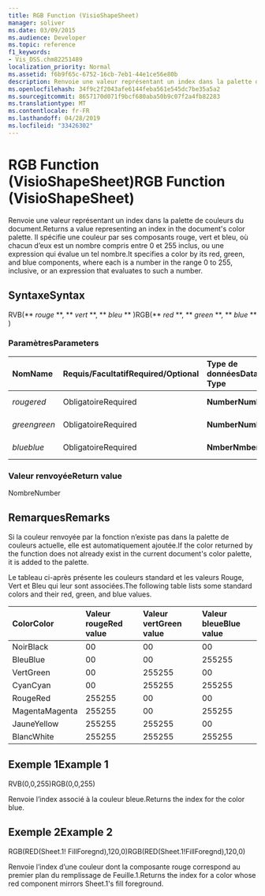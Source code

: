```yaml
---
title: RGB Function (VisioShapeSheet)
manager: soliver
ms.date: 03/09/2015
ms.audience: Developer
ms.topic: reference
f1_keywords:
- Vis_DSS.chm82251489
localization_priority: Normal
ms.assetid: f6b9f65c-6752-16cb-7eb1-44e1ce56e80b
description: Renvoie une valeur représentant un index dans la palette de couleurs du document. Il spécifie une couleur par ses composants rouge, vert et bleu, où chacun d’eux est un nombre compris entre 0 et 255 inclus, ou une expression qui évalue un tel nombre.
ms.openlocfilehash: 34f9c2f2043afe6144feba561e545dc7be35a5a2
ms.sourcegitcommit: 8657170d071f9bcf680aba50b9c07f2a4fb82283
ms.translationtype: MT
ms.contentlocale: fr-FR
ms.lasthandoff: 04/28/2019
ms.locfileid: "33426302"
---
```

# <a name="rgb-function-visioshapesheet"></a><span data-ttu-id="6ae3c-104">RGB Function (VisioShapeSheet)</span><span class="sxs-lookup"><span data-stu-id="6ae3c-104">RGB Function (VisioShapeSheet)</span></span>

<span data-ttu-id="6ae3c-105">Renvoie une valeur représentant un index dans la palette de couleurs du document.</span><span class="sxs-lookup"><span data-stu-id="6ae3c-105">Returns a value representing an index in the document's color palette.</span></span> <span data-ttu-id="6ae3c-106">Il spécifie une couleur par ses composants rouge, vert et bleu, où chacun d’eux est un nombre compris entre 0 et 255 inclus, ou une expression qui évalue un tel nombre.</span><span class="sxs-lookup"><span data-stu-id="6ae3c-106">It specifies a color by its red, green, and blue components, where each is a number in the range 0 to 255, inclusive, or an expression that evaluates to such a number.</span></span> 
  
## <a name="syntax"></a><span data-ttu-id="6ae3c-107">Syntaxe</span><span class="sxs-lookup"><span data-stu-id="6ae3c-107">Syntax</span></span>

<span data-ttu-id="6ae3c-108">RVB(\*\* *rouge* \*\*, \*\* *vert* \*\*, \*\* *bleu* \*\* )</span><span class="sxs-lookup"><span data-stu-id="6ae3c-108">RGB(\*\* *red* \*\*, \*\* *green* \*\*, \*\* *blue* \*\* )</span></span> 
  
### <a name="parameters"></a><span data-ttu-id="6ae3c-109">Paramètres</span><span class="sxs-lookup"><span data-stu-id="6ae3c-109">Parameters</span></span>

|<span data-ttu-id="6ae3c-110">**Nom**</span><span class="sxs-lookup"><span data-stu-id="6ae3c-110">**Name**</span></span>|<span data-ttu-id="6ae3c-111">**Requis/Facultatif**</span><span class="sxs-lookup"><span data-stu-id="6ae3c-111">**Required/Optional**</span></span>|<span data-ttu-id="6ae3c-112">**Type de données**</span><span class="sxs-lookup"><span data-stu-id="6ae3c-112">**Data Type**</span></span>|<span data-ttu-id="6ae3c-113">**Description**</span><span class="sxs-lookup"><span data-stu-id="6ae3c-113">**Description**</span></span>|
|:-----|:-----|:-----|:-----|
| <span data-ttu-id="6ae3c-114">_rouge_</span><span class="sxs-lookup"><span data-stu-id="6ae3c-114">_red_</span></span> <br/> |<span data-ttu-id="6ae3c-115">Obligatoire</span><span class="sxs-lookup"><span data-stu-id="6ae3c-115">Required</span></span>  <br/> |<span data-ttu-id="6ae3c-116">**Number**</span><span class="sxs-lookup"><span data-stu-id="6ae3c-116">**Number**</span></span> <br/> |<span data-ttu-id="6ae3c-117">Composante rouge</span><span class="sxs-lookup"><span data-stu-id="6ae3c-117">The red component.</span></span>  <br/> |
| <span data-ttu-id="6ae3c-118">_green_</span><span class="sxs-lookup"><span data-stu-id="6ae3c-118">_green_</span></span> <br/> |<span data-ttu-id="6ae3c-119">Obligatoire</span><span class="sxs-lookup"><span data-stu-id="6ae3c-119">Required</span></span>  <br/> |<span data-ttu-id="6ae3c-120">**Number**</span><span class="sxs-lookup"><span data-stu-id="6ae3c-120">**Number**</span></span> <br/> |<span data-ttu-id="6ae3c-121">Composante vert</span><span class="sxs-lookup"><span data-stu-id="6ae3c-121">The green component.</span></span>  <br/> |
| <span data-ttu-id="6ae3c-122">_blue_</span><span class="sxs-lookup"><span data-stu-id="6ae3c-122">_blue_</span></span> <br/> |<span data-ttu-id="6ae3c-123">Obligatoire</span><span class="sxs-lookup"><span data-stu-id="6ae3c-123">Required</span></span>  <br/> |<span data-ttu-id="6ae3c-124">**Nmber**</span><span class="sxs-lookup"><span data-stu-id="6ae3c-124">**Nmber**</span></span> <br/> |<span data-ttu-id="6ae3c-125">Composante bleu</span><span class="sxs-lookup"><span data-stu-id="6ae3c-125">The blue component.</span></span>  <br/> |
   
### <a name="return-value"></a><span data-ttu-id="6ae3c-126">Valeur renvoyée</span><span class="sxs-lookup"><span data-stu-id="6ae3c-126">Return value</span></span>

<span data-ttu-id="6ae3c-127">Nombre</span><span class="sxs-lookup"><span data-stu-id="6ae3c-127">Number</span></span>
  
## <a name="remarks"></a><span data-ttu-id="6ae3c-128">Remarques</span><span class="sxs-lookup"><span data-stu-id="6ae3c-128">Remarks</span></span>

<span data-ttu-id="6ae3c-129">Si la couleur renvoyée par la fonction n’existe pas dans la palette de couleurs actuelle, elle est automatiquement ajoutée.</span><span class="sxs-lookup"><span data-stu-id="6ae3c-129">If the color returned by the function does not already exist in the current document's color palette, it is added to the palette.</span></span>
  
<span data-ttu-id="6ae3c-130">Le tableau ci-après présente les couleurs standard et les valeurs Rouge, Vert et Bleu qui leur sont associées.</span><span class="sxs-lookup"><span data-stu-id="6ae3c-130">The following table lists some standard colors and their red, green, and blue values.</span></span>
  
|<span data-ttu-id="6ae3c-131">**Color**</span><span class="sxs-lookup"><span data-stu-id="6ae3c-131">**Color**</span></span>|<span data-ttu-id="6ae3c-132">**Valeur rouge**</span><span class="sxs-lookup"><span data-stu-id="6ae3c-132">**Red value**</span></span>|<span data-ttu-id="6ae3c-133">**Valeur vert**</span><span class="sxs-lookup"><span data-stu-id="6ae3c-133">**Green value**</span></span>|<span data-ttu-id="6ae3c-134">**Valeur bleue**</span><span class="sxs-lookup"><span data-stu-id="6ae3c-134">**Blue value**</span></span>|
|:-----|:-----|:-----|:-----|
|<span data-ttu-id="6ae3c-135">Noir</span><span class="sxs-lookup"><span data-stu-id="6ae3c-135">Black</span></span>  <br/> |<span data-ttu-id="6ae3c-136">0</span><span class="sxs-lookup"><span data-stu-id="6ae3c-136">0</span></span>  <br/> |<span data-ttu-id="6ae3c-137">0</span><span class="sxs-lookup"><span data-stu-id="6ae3c-137">0</span></span>  <br/> |<span data-ttu-id="6ae3c-138">0</span><span class="sxs-lookup"><span data-stu-id="6ae3c-138">0</span></span>  <br/> |
|<span data-ttu-id="6ae3c-139">Bleu</span><span class="sxs-lookup"><span data-stu-id="6ae3c-139">Blue</span></span>  <br/> |<span data-ttu-id="6ae3c-140">0</span><span class="sxs-lookup"><span data-stu-id="6ae3c-140">0</span></span>  <br/> |<span data-ttu-id="6ae3c-141">0</span><span class="sxs-lookup"><span data-stu-id="6ae3c-141">0</span></span>  <br/> |<span data-ttu-id="6ae3c-142">255</span><span class="sxs-lookup"><span data-stu-id="6ae3c-142">255</span></span>  <br/> |
|<span data-ttu-id="6ae3c-143">Vert</span><span class="sxs-lookup"><span data-stu-id="6ae3c-143">Green</span></span>  <br/> |<span data-ttu-id="6ae3c-144">0</span><span class="sxs-lookup"><span data-stu-id="6ae3c-144">0</span></span>  <br/> |<span data-ttu-id="6ae3c-145">255</span><span class="sxs-lookup"><span data-stu-id="6ae3c-145">255</span></span>  <br/> |<span data-ttu-id="6ae3c-146">0</span><span class="sxs-lookup"><span data-stu-id="6ae3c-146">0</span></span>  <br/> |
|<span data-ttu-id="6ae3c-147">Cyan</span><span class="sxs-lookup"><span data-stu-id="6ae3c-147">Cyan</span></span>  <br/> |<span data-ttu-id="6ae3c-148">0</span><span class="sxs-lookup"><span data-stu-id="6ae3c-148">0</span></span>  <br/> |<span data-ttu-id="6ae3c-149">255</span><span class="sxs-lookup"><span data-stu-id="6ae3c-149">255</span></span>  <br/> |<span data-ttu-id="6ae3c-150">255</span><span class="sxs-lookup"><span data-stu-id="6ae3c-150">255</span></span>  <br/> |
|<span data-ttu-id="6ae3c-151">Rouge</span><span class="sxs-lookup"><span data-stu-id="6ae3c-151">Red</span></span>  <br/> |<span data-ttu-id="6ae3c-152">255</span><span class="sxs-lookup"><span data-stu-id="6ae3c-152">255</span></span>  <br/> |<span data-ttu-id="6ae3c-153">0</span><span class="sxs-lookup"><span data-stu-id="6ae3c-153">0</span></span>  <br/> |<span data-ttu-id="6ae3c-154">0</span><span class="sxs-lookup"><span data-stu-id="6ae3c-154">0</span></span>  <br/> |
|<span data-ttu-id="6ae3c-155">Magenta</span><span class="sxs-lookup"><span data-stu-id="6ae3c-155">Magenta</span></span>  <br/> |<span data-ttu-id="6ae3c-156">255</span><span class="sxs-lookup"><span data-stu-id="6ae3c-156">255</span></span>  <br/> |<span data-ttu-id="6ae3c-157">0</span><span class="sxs-lookup"><span data-stu-id="6ae3c-157">0</span></span>  <br/> |<span data-ttu-id="6ae3c-158">255</span><span class="sxs-lookup"><span data-stu-id="6ae3c-158">255</span></span>  <br/> |
|<span data-ttu-id="6ae3c-159">Jaune</span><span class="sxs-lookup"><span data-stu-id="6ae3c-159">Yellow</span></span>  <br/> |<span data-ttu-id="6ae3c-160">255</span><span class="sxs-lookup"><span data-stu-id="6ae3c-160">255</span></span>  <br/> |<span data-ttu-id="6ae3c-161">255</span><span class="sxs-lookup"><span data-stu-id="6ae3c-161">255</span></span>  <br/> |<span data-ttu-id="6ae3c-162">0</span><span class="sxs-lookup"><span data-stu-id="6ae3c-162">0</span></span>  <br/> |
|<span data-ttu-id="6ae3c-163">Blanc</span><span class="sxs-lookup"><span data-stu-id="6ae3c-163">White</span></span>  <br/> |<span data-ttu-id="6ae3c-164">255</span><span class="sxs-lookup"><span data-stu-id="6ae3c-164">255</span></span>  <br/> |<span data-ttu-id="6ae3c-165">255</span><span class="sxs-lookup"><span data-stu-id="6ae3c-165">255</span></span>  <br/> |<span data-ttu-id="6ae3c-166">255</span><span class="sxs-lookup"><span data-stu-id="6ae3c-166">255</span></span>  <br/> |
   
## <a name="example-1"></a><span data-ttu-id="6ae3c-167">Exemple 1</span><span class="sxs-lookup"><span data-stu-id="6ae3c-167">Example 1</span></span>

<span data-ttu-id="6ae3c-168">RVB(0,0,255)</span><span class="sxs-lookup"><span data-stu-id="6ae3c-168">RGB(0,0,255)</span></span>
  
<span data-ttu-id="6ae3c-169">Renvoie l’index associé à la couleur bleue.</span><span class="sxs-lookup"><span data-stu-id="6ae3c-169">Returns the index for the color blue.</span></span>
  
## <a name="example-2"></a><span data-ttu-id="6ae3c-170">Exemple 2</span><span class="sxs-lookup"><span data-stu-id="6ae3c-170">Example 2</span></span>

<span data-ttu-id="6ae3c-171">RGB(RED(Sheet.1! FillForegnd),120,0)</span><span class="sxs-lookup"><span data-stu-id="6ae3c-171">RGB(RED(Sheet.1!FillForegnd),120,0)</span></span>
  
<span data-ttu-id="6ae3c-172">Renvoie l’index d’une couleur dont la composante rouge correspond au premier plan du remplissage de Feuille.1.</span><span class="sxs-lookup"><span data-stu-id="6ae3c-172">Returns the index for a color whose red component mirrors Sheet.1's fill foreground.</span></span>
  

